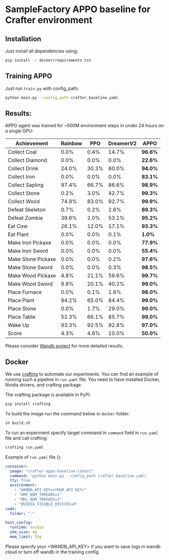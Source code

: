 # SampleFactory APPO baseline for Crafter environment


## Installation
Just install all dependencies using:
```bash
pip install -r docker/requirements.txt
```

## Training APPO
Just run ```train.py``` with config_path:
```bash
python main.py --config_path crafter_baseline.yaml
```

## Results:

APPO agent was trained for ~500M environment steps in under 24 hours on a single GPU:

| Achievement | Rainbow | PPO | DreamerV2 | APPO |
| --- | --- | --- | --- | --- |
| Collect Coal | 0.0% | 0.4% | 14.7% | **96.6%** |
| Collect Diamond | 0.0% | 0.0% | 0.0% | **22.6%** |
| Collect Drink | 24.0% | 30.3% | 80.0% | **94.0%** |
| Collect Iron | 0.0% | 0.0% | 0.0% | **83.1%** |
| Collect Sapling |97.4% | 66.7% | 86.6% | **98.9%** |
| Collect Stone | 0.2% | 3.0% | 42.7% | **99.3%** |
| Collect Wood | 74.9% | 83.0% | 92.7% | **99.9%** |
| Defeat Skeleton | 0.7% | 0.2% | 2.6% | **89.3%** |
| Defeat Zombie | 39.6% | 2.0% | 53.1% | **95.2%** |
| Eat Cow | 26.1% | 12.0% | 17.1% | **93.3%** |
| Eat Plant | 0.0% | 0.0% | 0.1% | **1.0%** |
| Make Iron Pickaxe | 0.0% | 0.0% | 0.0% | **77.9%** |
| Make Iron Sword | 0.0% | 0.0% | 0.0% | **55.4%** |
| Make Stone Pickaxe | 0.0% | 0.0% | 0.2% | **97.6%** |
| Make Stone Sword | 0.0% | 0.0% | 0.3% | **98.5%** |
| Make Wood Pickaxe | 4.8% | 21.1% | 59.6% | **99.7%** |
| Make Wood Sword | 9.8% | 20.1% | 40.2% | **99.0%** |
| Place Furnace | 0.0% | 0.1% | 1.8% | **98.0%** |
| Place Plant | 94.2% | 65.0% | 84.4% | **99.0%** |
| Place Stone | 0.0% | 1.7% | 29.0% | **99.0%** |
| Place Table | 52.3% | 66.1% | 85.7% | **99.0%** |
| Wake Up | 93.3% | 92.5% | 92.8% | **97.0%** |
| Score | 4.3% | 4.6% | 10.0% | **50.0%** |

Please consider [Wandb project](https://wandb.ai/cds/crafter-appo-baseline?workspace=user-tviskaron) for more detailed results.


## Docker 
We use [crafting](https://pypi.org/project/crafting/) to automate our experiments. 
You can find an example of running such a pipeline in ```run.yaml``` file. 
You need to have installed Docker, Nvidia drivers, and crafting package. 

The crafting package is available in PyPI:
```bash
pip install crafting
```


To build the image run the command below in ```docker``` folder:
```bash
sh build.sh
```

To run an experiment specify target command in ```command``` field in ```run.yaml``` file and call crafting:
```bash
crafting run.yaml
```

Example of ```run.yaml``` file ():
```yaml
container:
  image: "crafter-appo-baseline:latest"
  command: 'python main.py --config_path crafter_baseline.yaml'
  tty: True
  environment:
    - "WANDB_API_KEY=<YOUR API KEY>"
    - "OMP_NUM_THREADS=1"
    - "MKL_NUM_THREADS=1"
    - "NVIDIA_VISIBLE_DEVICES=0"
code:
  folder: "."

host_config:
  runtime: nvidia
  shm_size: 4g
  mem_limit: 32g
```

Please specify your <WANDB_API_KEY> if you want to save logs in wandb cloud or turn off wandb in the training config.

